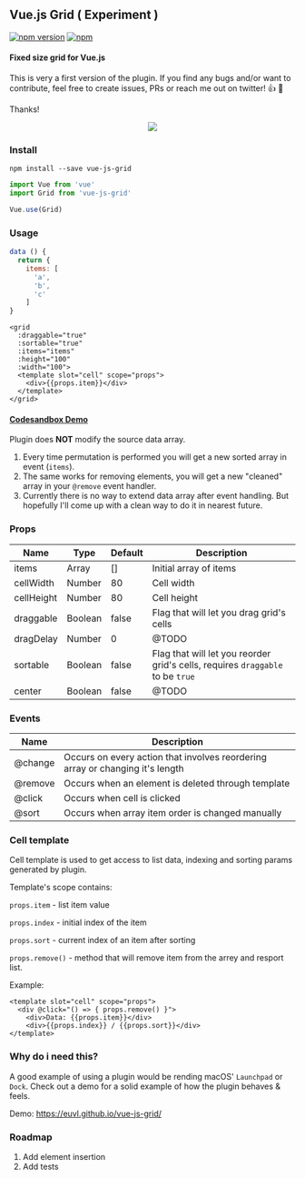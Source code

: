 ## Vue.js Grid ( Experiment )

[![npm version](https://badge.fury.io/js/vue-js-grid.svg)](https://badge.fury.io/js/vue-js-grid)
[![npm](https://img.shields.io/npm/dm/vue-js-grid.svg)](https://www.npmjs.com/package/vue-js-grid)

#### Fixed size grid for Vue.js

This is very a first version of the plugin. If you find any bugs and/or want to contribute, feel free to create issues, PRs or reach me out on twitter! 👍 🚀

Thanks!

<p align="center">
  <img src="https://user-images.githubusercontent.com/1577802/30805846-45ccd718-a1eb-11e7-9963-7aee8e76c9b0.gif">
</p>

### Install
```
npm install --save vue-js-grid
```

```js
import Vue from 'vue'
import Grid from 'vue-js-grid'

Vue.use(Grid)
```

### Usage

```js
data () {
  return {
    items: [
      'a',
      'b',
      'c'
    ]
}
```

```vue
<grid
  :draggable="true"
  :sortable="true"
  :items="items"
  :height="100"
  :width="100">
  <template slot="cell" scope="props">
    <div>{{props.item}}</div>
  </template>
</grid>
```
#### [Codesandbox Demo](https://codesandbox.io/s/j23p2opkk3)

Plugin does **NOT** modify the source data array.

1. Every time permutation is performed you will get a new sorted array in event (`items`).
2. The same works for removing elements, you will get a new "cleaned" array in your `@remove` event handler.
3. Currently there is no way to extend data array after event handling. But hopefully I'll come up with a clean way to do it in nearest future.

### Props

| Name       | Type     | Default   | Description       |
| ---        | ---      | ---       | ---               |
| items      | Array    | []        | Initial array of items |
| cellWidth  | Number   | 80        | Cell width |
| cellHeight | Number   | 80        | Cell height |
| draggable  | Boolean  | false     | Flag that will let you drag grid's cells |
| dragDelay  | Number   | 0         | @TODO |
| sortable   | Boolean  | false     | Flag that will let you reorder grid's cells, requires `draggable` to be `true` |
| center     | Boolean  | false     | @TODO |

### Events

| Name    | Description |
| ---     | ---         |
| @change | Occurs on every action that involves reordering array or changing it's length |
| @remove | Occurs when an element is deleted through template |
| @click  | Occurs when cell is clicked |
| @sort   | Occurs when array item order is changed manually |

### Cell template

Cell template is used to get access to list data, indexing and sorting params generated by plugin.

Template's scope contains:

`props.item` - list item value 

`props.index` - initial index of the item

`props.sort` - current index of an item after sorting

`props.remove()` - method that will remove item from the arrey and resport list.

Example:

```vue
<template slot="cell" scope="props">
  <div @click="() => { props.remove() }">
    <div>Data: {{props.item}}</div>
    <div>{{props.index}} / {{props.sort}}</div>
</template>
```

### Why do i need this?

A good example of using a plugin would be rending macOS' `Launchpad` or `Dock`. Check out a demo for a solid example of how the plugin behaves & feels.

Demo: https://euvl.github.io/vue-js-grid/

### Roadmap

1. Add element insertion
2. Add tests

